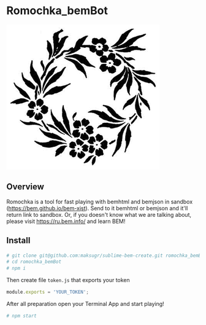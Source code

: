 # Romochka_bemBot

![jpg](https://github.com/maksugr/romochka_bembot/blob/master/romochka-pic.jpg)

## Overview

Romochka is a tool for fast playing with bemhtml and bemjson in sandbox (https://bem.github.io/bem-xjst). Send to it bemhtml or bemjson and it'll return link to sandbox. Or, if you doesn't know what we are talking about, please visit https://ru.bem.info/ and learn BEM!

## Install

``` bash
# git clone git@github.com:maksugr/sublime-bem-create.git romochka_bemBot
# cd romochka_bemBot
# npm i
```

Then create file `token.js` that exports your token
``` javascript
module.exports = 'YOUR_TOKEN';
```

After all preparation open your Terminal App and start playing!
``` bash
# npm start
```